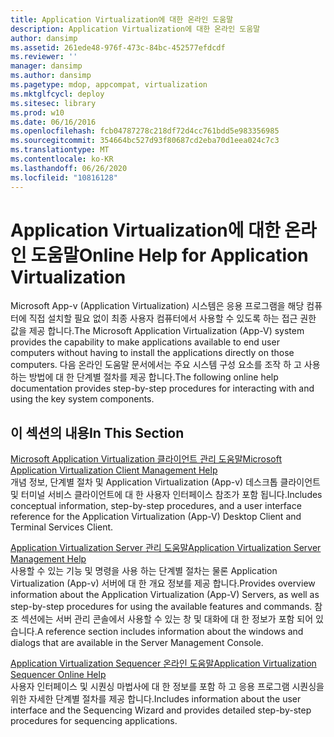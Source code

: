 ```yaml
---
title: Application Virtualization에 대한 온라인 도움말
description: Application Virtualization에 대한 온라인 도움말
author: dansimp
ms.assetid: 261ede48-976f-473c-84bc-452577efdcdf
ms.reviewer: ''
manager: dansimp
ms.author: dansimp
ms.pagetype: mdop, appcompat, virtualization
ms.mktglfcycl: deploy
ms.sitesec: library
ms.prod: w10
ms.date: 06/16/2016
ms.openlocfilehash: fcb04787278c218df72d4cc761bdd5e983356985
ms.sourcegitcommit: 354664bc527d93f80687cd2eba70d1eea024c7c3
ms.translationtype: MT
ms.contentlocale: ko-KR
ms.lasthandoff: 06/26/2020
ms.locfileid: "10816128"
---
```

# <span data-ttu-id="5e2bd-103">Application Virtualization에 대한 온라인 도움말</span><span class="sxs-lookup"><span data-stu-id="5e2bd-103">Online Help for Application Virtualization</span></span>


<span data-ttu-id="5e2bd-104">Microsoft App-v (Application Virtualization) 시스템은 응용 프로그램을 해당 컴퓨터에 직접 설치할 필요 없이 최종 사용자 컴퓨터에서 사용할 수 있도록 하는 접근 권한 값을 제공 합니다.</span><span class="sxs-lookup"><span data-stu-id="5e2bd-104">The Microsoft Application Virtualization (App-V) system provides the capability to make applications available to end user computers without having to install the applications directly on those computers.</span></span> <span data-ttu-id="5e2bd-105">다음 온라인 도움말 문서에서는 주요 시스템 구성 요소를 조작 하 고 사용 하는 방법에 대 한 단계별 절차를 제공 합니다.</span><span class="sxs-lookup"><span data-stu-id="5e2bd-105">The following online help documentation provides step-by-step procedures for interacting with and using the key system components.</span></span>

## <span data-ttu-id="5e2bd-106">이 섹션의 내용</span><span class="sxs-lookup"><span data-stu-id="5e2bd-106">In This Section</span></span>


<a href="" id="microsoft-application-virtualization-client-management-help"></a>[<span data-ttu-id="5e2bd-107">Microsoft Application Virtualization 클라이언트 관리 도움말</span><span class="sxs-lookup"><span data-stu-id="5e2bd-107">Microsoft Application Virtualization Client Management Help</span></span>](microsoft-application-virtualization-client-management-help.md)  
<span data-ttu-id="5e2bd-108">개념 정보, 단계별 절차 및 Application Virtualization (App-v) 데스크톱 클라이언트 및 터미널 서비스 클라이언트에 대 한 사용자 인터페이스 참조가 포함 됩니다.</span><span class="sxs-lookup"><span data-stu-id="5e2bd-108">Includes conceptual information, step-by-step procedures, and a user interface reference for the Application Virtualization (App-V) Desktop Client and Terminal Services Client.</span></span>

<a href="" id="application-virtualization-server-management-help"></a>[<span data-ttu-id="5e2bd-109">Application Virtualization Server 관리 도움말</span><span class="sxs-lookup"><span data-stu-id="5e2bd-109">Application Virtualization Server Management Help</span></span>](application-virtualization-server-management-help.md)  
<span data-ttu-id="5e2bd-110">사용할 수 있는 기능 및 명령을 사용 하는 단계별 절차는 물론 Application Virtualization (App-v) 서버에 대 한 개요 정보를 제공 합니다.</span><span class="sxs-lookup"><span data-stu-id="5e2bd-110">Provides overview information about the Application Virtualization (App-V) Servers, as well as step-by-step procedures for using the available features and commands.</span></span> <span data-ttu-id="5e2bd-111">참조 섹션에는 서버 관리 콘솔에서 사용할 수 있는 창 및 대화에 대 한 정보가 포함 되어 있습니다.</span><span class="sxs-lookup"><span data-stu-id="5e2bd-111">A reference section includes information about the windows and dialogs that are available in the Server Management Console.</span></span>

<a href="" id="application-virtualization-sequencer-online-help"></a>[<span data-ttu-id="5e2bd-112">Application Virtualization Sequencer 온라인 도움말</span><span class="sxs-lookup"><span data-stu-id="5e2bd-112">Application Virtualization Sequencer Online Help</span></span>](application-virtualization-sequencer-online-help.md)  
<span data-ttu-id="5e2bd-113">사용자 인터페이스 및 시퀀싱 마법사에 대 한 정보를 포함 하 고 응용 프로그램 시퀀싱을 위한 자세한 단계별 절차를 제공 합니다.</span><span class="sxs-lookup"><span data-stu-id="5e2bd-113">Includes information about the user interface and the Sequencing Wizard and provides detailed step-by-step procedures for sequencing applications.</span></span>

 

 





